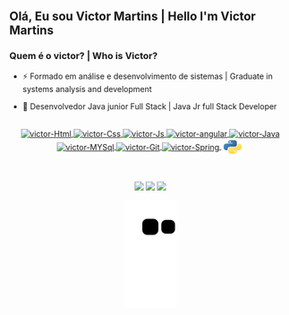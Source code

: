 ## Olá, Eu sou Victor Martins | Hello I'm Victor Martins

### Quem é o victor? | Who is Victor?
* ⚡ Formado em análise e desenvolvimento de sistemas | Graduate in systems analysis and development

* 🌱 Desenvolvedor Java junior Full Stack | Java Jr full Stack Developer



<div align="center">
  <a href="https://github.com/victormreis">
    <!--
  <img height="150em" src="https://github-readme-stats.vercel.app/api?username=victormreis&show_icons=true&theme=dark&include_all_commits=true&count_private=true"/>
  <img height="150em" src="https://github-readme-stats.vercel.app/api/top-langs/?username=victormreis&layout=compact&langs_count=7&theme=dark"/>
-->
</div>

<div align="center">
<div style="display: inline_block"><br/>
    <img align="center" alt="victor-Html" height="30" width="40" src="https://cdn.jsdelivr.net/gh/devicons/devicon/icons/html5/html5-original.svg">
    <img align="center" alt="victor-Css" height="30" width="40" src="https://cdn.jsdelivr.net/gh/devicons/devicon/icons/css3/css3-original.svg">  
    <img align="center" alt="victor-Js" height="30" width="40" src="https://cdn.jsdelivr.net/gh/devicons/devicon/icons/javascript/javascript-original.svg">
    <img align="center" alt="victor-angular" height="30" width="40" src="https://cdn.jsdelivr.net/gh/devicons/devicon/icons/angularjs/angularjs-original.svg"/>  
    <img align="center" alt="victor-Java" height="30" width="40" src="https://cdn.jsdelivr.net/gh/devicons/devicon/icons/java/java-plain.svg">       
    <img align="center" alt="victor-MYSql" height="30" width="40"  src="https://cdn.jsdelivr.net/gh/devicons/devicon/icons/mysql/mysql-original.svg">
    <img align="center" alt="victor-Git" height="30" width="40" src="https://cdn.jsdelivr.net/gh/devicons/devicon/icons/git/git-original.svg">
    <img align="center" alt="victor-Spring" height="30" width="40" src="https://cdn.jsdelivr.net/gh/devicons/devicon/icons/spring/spring-original.svg">
    <img align="center" alt="victor-Python" height="30" width="40" src="https://raw.githubusercontent.com/devicons/devicon/master/icons/python/python-original.svg">
  
<div><br/>
  
 ##

  <div>   
  <a href = "mailto:vitor.jhoul@gmail.com"><img src="https://img.shields.io/badge/-Gmail-%23333?style=for-the-badge&logo=gmail&logoColor=white" target="_blank"></a>
  <a href="https://www.linkedin.com/in/victorm-reis" target="_blank"><img src="https://img.shields.io/badge/-LinkedIn-%230077B5?style=for-the-badge&logo=linkedin&logoColor=white" target="_blank"></a>
  <a href="https://www.instagram.com/_vmreis/" target="_blank"><img src="https://img.shields.io/badge/-Instagram-%23E4405F?style=for-the-badge&logo=instagram&logoColor=white" target="_blank"></a>
    
  ![Snake animation](https://github.com/victormreis/victormreis/blob/output/github-contribution-grid-snake.svg)
    
</div>
